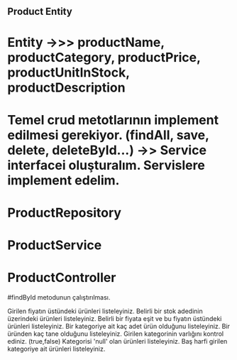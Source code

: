 ## Product Entity
# Entity ->>> productName, productCategory, productPrice, productUnitInStock, productDescription
# Temel crud metotlarının implement edilmesi gerekiyor. (findAll, save, delete, deleteById...) ->> Service interfacei oluşturalım. Servislere implement edelim.

# ProductRepository
# ProductService
# ProductController


#findById metodunun çalıştırılması.

Girilen fiyatın üstündeki ürünleri listeleyiniz.
Belirli bir stok adedinin üzerindeki ürünleri listeleyiniz.
Belirli bir fiyata eşit ve bu fiyatın üstündeki ürünleri listeleyiniz.
Bir kategoriye ait kaç adet ürün olduğunu listeleyiniz.
Bir üründen kaç tane olduğunu listeleyiniz.
Girilen kategorinin varlığını kontrol ediniz. (true,false)
Kategorisi 'null' olan ürünleri listeleyiniz.
Baş harfi girilen kategoriye ait ürünleri listeleyiniz.




